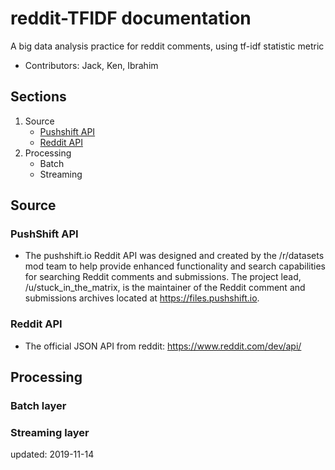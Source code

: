 # reddit-TFIDF documentation
A big data analysis practice for reddit comments, using tf-idf statistic metric
* Contributors: Jack, Ken, Ibrahim

## Sections
1. Source
      * [Pushshift API](#pushshift-api)
      * [Reddit API](#reddit-api)
2. Processing
      * Batch
      * Streaming
      
## Source
### PushShift API
- The pushshift.io Reddit API was designed and created by the /r/datasets mod team to help provide enhanced functionality and search capabilities for searching Reddit comments and submissions. The project lead, /u/stuck_in_the_matrix, is the maintainer of the Reddit comment and submissions archives located at https://files.pushshift.io.
### Reddit API
- The official JSON API from reddit: https://www.reddit.com/dev/api/

## Processing
### Batch layer
### Streaming layer
    
updated: 2019-11-14
